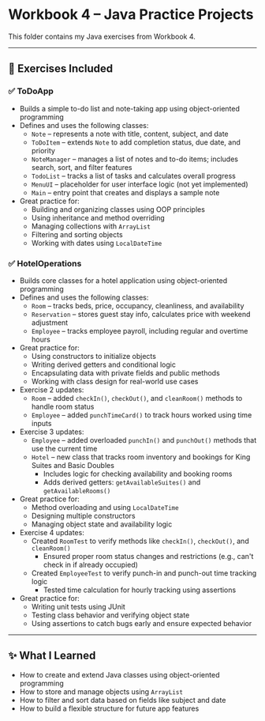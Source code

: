 # Workbook 4 – Java Practice Projects

This folder contains my Java exercises from Workbook 4.  

---

## 📘 Exercises Included

### ✅ ToDoApp
- Builds a simple to-do list and note-taking app using object-oriented programming
- Defines and uses the following classes:
  - `Note` – represents a note with title, content, subject, and date
  - `ToDoItem` – extends `Note` to add completion status, due date, and priority
  - `NoteManager` – manages a list of notes and to-do items; includes search, sort, and filter features
  - `TodoList` – tracks a list of tasks and calculates overall progress
  - `MenuUI` – placeholder for user interface logic (not yet implemented)
  - `Main` – entry point that creates and displays a sample note
- Great practice for:
  - Building and organizing classes using OOP principles
  - Using inheritance and method overriding
  - Managing collections with `ArrayList`
  - Filtering and sorting objects
  - Working with dates using `LocalDateTime`

### ✅ HotelOperations
- Builds core classes for a hotel application using object-oriented programming
- Defines and uses the following classes:
  - `Room` – tracks beds, price, occupancy, cleanliness, and availability
  - `Reservation` – stores guest stay info, calculates price with weekend adjustment
  - `Employee` – tracks employee payroll, including regular and overtime hours
- Great practice for:
  - Using constructors to initialize objects
  - Writing derived getters and conditional logic
  - Encapsulating data with private fields and public methods
  - Working with class design for real-world use cases
- Exercise 2 updates:
  - `Room` – added `checkIn()`, `checkOut()`, and `cleanRoom()` methods to handle room status
  - `Employee` – added `punchTimeCard()` to track hours worked using time inputs
- Exercise 3 updates:
  - `Employee` – added overloaded `punchIn()` and `punchOut()` methods that use the current time
  - `Hotel` – new class that tracks room inventory and bookings for King Suites and Basic Doubles
    - Includes logic for checking availability and booking rooms
    - Adds derived getters: `getAvailableSuites()` and `getAvailableRooms()`
- Great practice for:
  - Method overloading and using `LocalDateTime`
  - Designing multiple constructors
  - Managing object state and availability logic
- Exercise 4 updates:
  - Created `RoomTest` to verify methods like `checkIn()`, `checkOut()`, and `cleanRoom()`
    - Ensured proper room status changes and restrictions (e.g., can't check in if already occupied)
  - Created `EmployeeTest` to verify punch-in and punch-out time tracking logic
    - Tested time calculation for hourly tracking using assertions
- Great practice for:
  - Writing unit tests using JUnit
  - Testing class behavior and verifying object state
  - Using assertions to catch bugs early and ensure expected behavior

---

## ✨ What I Learned
- How to create and extend Java classes using object-oriented programming  
- How to store and manage objects using `ArrayList`  
- How to filter and sort data based on fields like subject and date  
- How to build a flexible structure for future app features  
